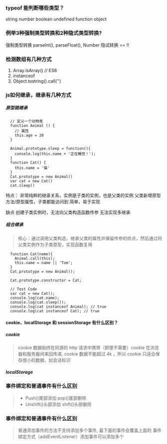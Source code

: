### typeof 能判断哪些类型？
 
  string number boolean undefined function object

### 例举3种强制类型转换和2种隐式类型转换?
  强制类型转换 parseInt(), parseFloat(), Number
  隐试转换 == !!
### 检测数组有几种方式
 1. Array.isArray() // ES6
 2. instanceof
 3. Object.tostring().call('')

### js如何继承，继承有几种方式
  
##### 原型链继承
  ```
    // 定义一个动物类
    function Animal () {
      // 属性
      this.age = 20
    }

    Animal.prototype.sleep = function(){
      console.log(this.name + '正在睡觉！');
    }
    function Cat() { 
      this.name = '猫'
    }
    Cat.prototype = new Animal()
    var cat = new Cat()
    cat.sleep()
  ```
  特点：
    非常纯粹的继承关系，实例是子类的实例，也是父类的实例
    父类新增原型方法/原型属性，子类都能访问到
    简单，易于实现

  缺点
    创建子类实例时，无法向父类构造函数传参
    无法实现多继承

#####  组合继承
  > 核心：通过调用父类构造，继承父类的属性并保留传参的优点，然后通过将父类实例作为子类原型，实现函数复用

  ```
    function Cat(name){
      Animal.call(this);
      this.name = name || 'Tom';
    }
    Cat.prototype = new Animal();

    Cat.prototype.constructor = Cat;

    // Test Code
    var cat = new Cat();
    console.log(cat.name);
    console.log(cat.sleep());
    console.log(cat instanceof Animal); // true
    console.log(cat instanceof Cat); // true
  ```

#### cookie、localStorage 和 sessionStorage 有什么区别？

##### cookie
 > cookie 数据始终在同源的 http 请求中携带（即使不需要）cookie 在浏览器和服务器间来回传递, cookie 数据不能超过 4k ，所以 cookie 只适合保存很小的数据，如会话标识

##### localStorage 
 > 

### 事件绑定和普通事件有什么区别
 > - Push()尾部添加 pop()尾部删除
 > - Unshift()头部添加 shift()头部删除
### 事件绑定和普通事件有什么区别
 > 普通添加事件的方法不支持添加多个事件, 最下面的事件会覆盖上面的
 > 事件绑定方式（addEventListener）添加事件可以添加多个
